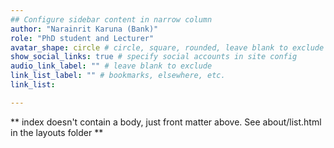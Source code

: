 ```yaml
---
## Configure sidebar content in narrow column
author: "Narainrit Karuna (Bank)"
role: "PhD student and Lecturer"
avatar_shape: circle # circle, square, rounded, leave blank to exclude
show_social_links: true # specify social accounts in site config
audio_link_label: "" # leave blank to exclude
link_list_label: "" # bookmarks, elsewhere, etc.
link_list:

---
```


** index doesn't contain a body, just front matter above.
See about/list.html in the layouts folder **